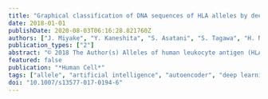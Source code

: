 ```yaml
---
title: "Graphical classification of DNA sequences of HLA alleles by deep learning"
date: 2018-01-01
publishDate: 2020-08-03T06:16:28.821760Z
authors: ["J. Miyake", "Y. Kaneshita", "S. Asatani", "S. Tagawa", "H. Niioka", "T. Hirano"]
publication_types: ["2"]
abstract: "© 2018 The Author(s) Alleles of human leukocyte antigen (HLA)-A DNAs are classified and expressed graphically by using artificial intelligence “Deep Learning (Stacked autoencoder)”. Nucleotide sequence data corresponding to the length of 822 bp, collected from the Immuno Polymorphism Database, were compressed to 2-dimensional representation and were plotted. Profiles of the two-dimensional plots indicate that the alleles can be classified as clusters are formed. The two-dimensional plot of HLA-A DNAs gives a clear outlook for characterizing the various alleles."
featured: false
publication: "*Human Cell*"
tags: ["allele", "artificial intelligence", "autoencoder", "deep learning", "hla"]
doi: "10.1007/s13577-017-0194-6"
---
```


